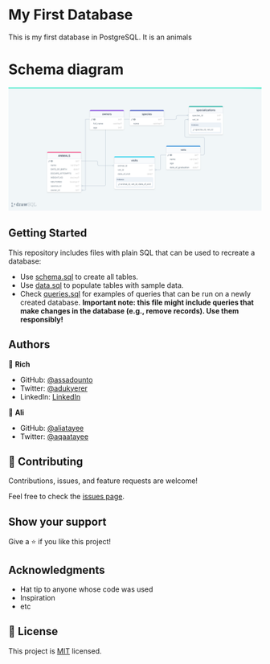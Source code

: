 # My  First Database 

This is my first database in PostgreSQL. It is an animals

# Schema diagram

<img src="./schema_shot.png"></img>

## Getting Started

This repository includes files with plain SQL that can be used to recreate a database:

- Use [schema.sql](./schema.sql) to create all tables.
- Use [data.sql](./data.sql) to populate tables with sample data.
- Check [queries.sql](./queries.sql) for examples of queries that can be run on a newly created database. **Important note: this file might include queries that make changes in the database (e.g., remove records). Use them responsibly!**


## Authors

👤 **Rich**

- GitHub: [@assadounto](https://github.com/assadounto)
- Twitter: [@adukyerer](https://twitter.com/adukyerer)
- LinkedIn: [LinkedIn](https://linkedin.com/in/adu-kyere)

👤 **Ali**

- GitHub: [@aliatayee](https://github.com/aliatayee)
- Twitter: [@aqaatayee](https://twitter.com/aqaatayee)


## 🤝 Contributing

Contributions, issues, and feature requests are welcome!

Feel free to check the [issues page](../../issues/).

## Show your support

Give a ⭐️ if you like this project!

## Acknowledgments

- Hat tip to anyone whose code was used
- Inspiration
- etc

## 📝 License

This project is [MIT](./MIT.md) licensed.
